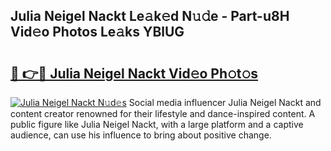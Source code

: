 ## Julia Neigel Nackt Le𝚊k𝚎d N𝚞𝚍e - Part-u8H Vid𝚎o Photos Le𝚊ks YBlUG

# <h2><a href="http://fb3my3u.evod.top/?m=Julia+Neigel+Nackt">🔗 👉🔴 Julia Neigel Nackt Vid𝚎o Ph𝚘t𝚘s</a></h2>

[![Julia Neigel Nackt N𝚞d𝚎s](https://i.imgur.com/8V9OHl7.gif)](http://fb3my3u.evod.top/?m=Julia+Neigel+Nackt)
Social media influencer Julia Neigel Nackt and content creator renowned for their lifestyle and dance-inspired content. A public figure like Julia Neigel Nackt, with a large platform and a captive audience, can use his influence to bring about positive change. 

